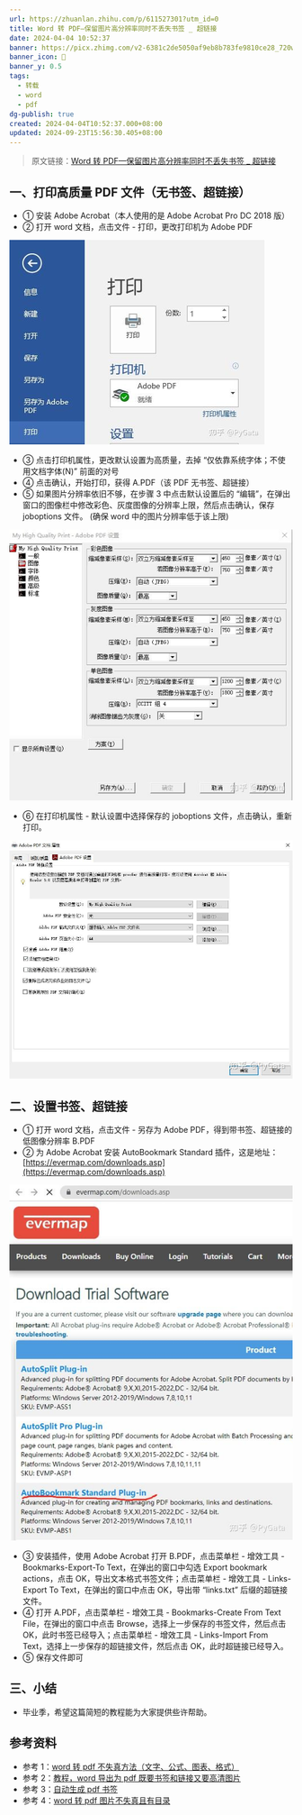 ```yaml
---
url: https://zhuanlan.zhihu.com/p/611527301?utm_id=0
title: Word 转 PDF—保留图片高分辨率同时不丢失书签 _ 超链接
date: 2024-04-04 10:52:37
banner: https://picx.zhimg.com/v2-6381c2de5050af9eb8b783fe9810ce28_720w.jpg?source=172ae18b
banner_icon: 🔖
banner_y: 0.5
tags:
  - 转载
  - word
  - pdf
dg-publish: true
created: 2024-04-04T10:52:37.000+08:00
updated: 2024-09-23T15:56:30.405+08:00
---
```

> 原文链接：[Word 转 PDF—保留图片高分辨率同时不丢失书签 _ 超链接]( https://zhuanlan.zhihu.com/p/611527301?utm_id=0)

## 一、打印高质量 PDF 文件（无书签、超链接）
*   ① 安装 Adobe Acrobat（本人使用的是 Adobe Acrobat Pro DC 2018 版）
*   ② 打开 word 文档，点击文件 - 打印，更改打印机为 Adobe PDF

![](../../Z-Others/assets/v2-48fcb630872eb9a5011f1cb3e3b76696_r.jpg)

*   ③ 点击打印机属性，更改默认设置为高质量，去掉 “仅依靠系统字体；不使用文档字体(N)” 前面的对号
*   ④ 点击确认，开始打印，获得 A.PDF（该 PDF 无书签、超链接）
*   ⑤ 如果图片分辨率依旧不够，在步骤 3 中点击默认设置后的 “编辑”，在弹出窗口的图像栏中修改彩色、灰度图像的分辨率上限，然后点击确认，保存 joboptions 文件。 (确保 word 中的图片分辨率低于该上限)

![](../../Z-Others/assets/v2-f354d614e385d1dd5df3191ea8292c77_r.jpg)

*   ⑥ 在打印机属性 - 默认设置中选择保存的 joboptions 文件，点击确认，重新打印。

![](../../Z-Others/assets/v2-d9cbc36cd9176ea98b65dea0261ead8e_r.jpg)

## 二、设置书签、超链接

*   ① 打开 word 文档，点击文件 - 另存为 Adobe PDF，得到带书签、超链接的低图像分辨率 B.PDF
*   ② 为 Adobe Acrobat 安装 AutoBookmark Standard 插件，这是地址：[https://evermap.com/downloads.asp](https://evermap.com/downloads.asp)

![](../../Z-Others/assets/v2-e6d280b954b367c74f98c410f686f66f_r.jpg)

*   ③ 安装插件，使用 Adobe Acrobat 打开 B.PDF，点击菜单栏 - 增效工具 - Bookmarks-Export-To Text，在弹出的窗口中勾选 Export bookmark actions，点击 OK，导出文本格式书签文件；点击菜单栏 - 增效工具 - Links-Export To Text，在弹出的窗口中点击 OK，导出带 “links.txt” 后缀的超链接文件。
*   ④ 打开 A.PDF，点击菜单栏 - 增效工具 - Bookmarks-Create From Text File，在弹出的窗口中点击 Browse，选择上一步保存的书签文件，然后点击 OK，此时书签已经导入；点击菜单栏 - 增效工具 - Links-Import From Text，选择上一步保存的超链接文件，然后点击 OK，此时超链接已经导入。
*   ⑤ 保存文件即可

## 三、小结
*   毕业季，希望这篇简短的教程能为大家提供些许帮助。
## 参考资料
*   参考 1：[word 转 pdf 不失真方法（文字、公式、图表、格式）](https://zhuanlan.zhihu.com/p/341224638)
*   参考 2：[教程，word 导出为 pdf 既要书签和链接又要高清图片](https://blog.csdn.net/cbszju/article/details/116885173)
*   参考 3：[自动生成 pdf 书签](https://www.cnblogs.com/zhuangliu/p/5667282.html)
*   参考 4：[word 转 pdf 图片不失真且有目录](https://blog.csdn.net/qq_15950515/article/details/122072847?spm=1001.2101.3001.6650.15&utm_medium=distribute.pc_relevant.none-task-blog-2%7Edefault%7EESLANDING%7Edefault-15-122072847-blog-116885173.pc_relevant_landingrelevant&depth_1-utm_source=distribute.pc_relevant.none-task-blog-2%7Edefault%7EESLANDING%7Edefault-15-122072847-blog-116885173.pc_relevant_landingrelevant&utm_relevant_index=22)